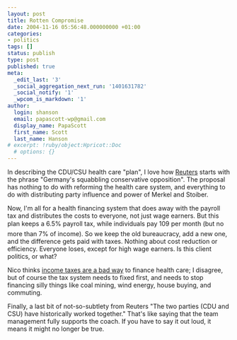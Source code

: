 ```yaml
---
layout: post
title: Rotten Compromise
date: 2004-11-16 05:56:48.000000000 +01:00
categories:
- politics
tags: []
status: publish
type: post
published: true
meta:
  _edit_last: '3'
  _social_aggregation_next_run: '1401631782'
  _social_notify: '1'
  _wpcom_is_markdown: '1'
author:
  login: shanson
  email: papascott-wp@gmail.com
  display_name: PapaScott
  first_name: Scott
  last_name: Hanson
# excerpt: !ruby/object:Hpricot::Doc
  # options: {}
---
```

<p>In describing the CDU/CSU health care "plan", I love how <a title="Reuters AlertNet - German opposition ends row, has health plan" href="http://www.alertnet.org/thenews/newsdesk/L15592860.htm">Reuters</a> starts with the phrase "Germany's squabbling conservative opposition". The proposal has nothing to do with reforming the health care system, and everything to do with distributing party influence and power of Merkel and Stoiber.</p>
<p>Now, I'm all for a health financing system that does away with the payroll tax and distributes the costs to everyone, not just wage earners. But this plan keeps a 6.5% payroll tax, while individuals pay 109 per month (but no more than 7% of income). So we keep the old bureaucracy, add a new one, and the difference gets paid with taxes. Nothing about cost reduction or efficiency. Everyone loses, except for high wage earners. Is this client politics, or what?</p>
<p>Nico thinks <a title="Gesundheits'konzept' der Union: Geht's noch? [Lummaland - das Weblog]" href="http://lumma.de/eintrag.php?id=950">income taxes are a bad way</a> to finance health care; I disagree, but of course the tax system needs to fixed first, and needs to stop financing silly things like coal mining, wind energy, house buying, and commuting.</p>
<p>Finally, a last bit of not-so-subtlety from Reuters "The two parties (CDU and CSU) have historically worked together." That's like saying that the team management fully supports the coach. If you have to say it out loud, it means it might no longer be true.</p>
